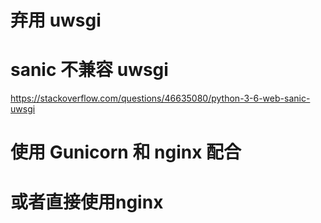 # 弃用 uwsgi
# sanic 不兼容 uwsgi
https://stackoverflow.com/questions/46635080/python-3-6-web-sanic-uwsgi


# 使用 Gunicorn 和 nginx 配合
# 或者直接使用nginx